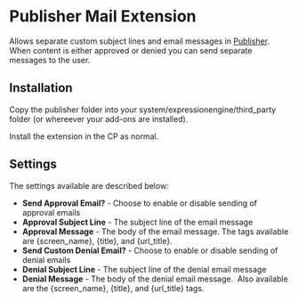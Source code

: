 Publisher Mail Extension
========================

Allows separate custom subject lines and email messages in [Publisher](http://www.boldminded.com). When content is either approved or denied you can send separate messages to the user.

Installation
------------

Copy the publisher folder into your system/expressionengine/third_party folder (or whereever your add-ons are installed).

Install the extension in the CP as normal.

Settings
--------

The settings available are described below:

+ **Send Approval Email?** - Choose to enable or disable sending of approval emails
+ **Approval Subject Line** - The subject line of the email message
+ **Approval Message** - The body of the email message. The tags available are {screen_name}, {title}, and {url_title}.
+ **Send Custom Denial Email?** - Choose to enable or disable sending of denial emails
+ **Denial Subject Line** - The subject line of the denial email message
+ **Denial Message** - The body of the denial email message. &nbsp;Also available are the {screen_name}, {title}, and {url_title} tags.
